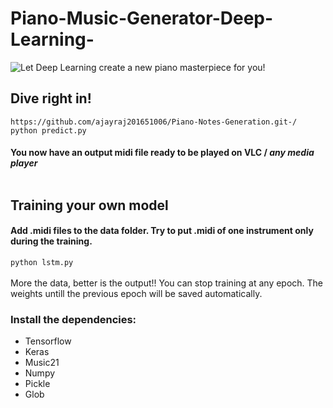 # Piano-Music-Generator-Deep-Learning-

![Let Deep Learning create a new piano masterpiece for you!](https://blog-c7ff.kxcdn.com/blog/wp-content/uploads/2018/05/8.jpg)
## Dive right in!
`https://github.com/ajayraj201651006/Piano-Notes-Generation.git-/`</br>
`python predict.py`</br>
#### You now have an output midi file ready to be played on VLC / *any media player*<br><br>
## Training your own model
#### Add .midi files to the data folder. Try to put .midi of one instrument only during the training.
`python lstm.py`<br><br>
More the data, better is the output!!
You can stop training at any epoch. The weights untill the previous epoch will be saved automatically.
### Install the dependencies:
* Tensorflow</br>
* Keras</br>
* Music21</br>
* Numpy</br>
* Pickle</br>
* Glob  </br>
